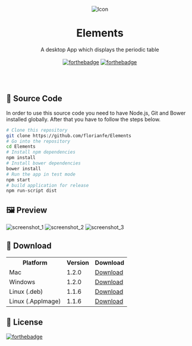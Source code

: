 <p align="center">
  <img alt="Icon" src="https://florianfe.github.io/screenshots/elements/icon.png">
  <h1 align="center">Elements</h1>
  <p align="center">A desktop App which displays the periodic table<br><br>
    <a href="http://forthebadge.com"><img alt="forthebadge" src="http://forthebadge.com/images/badges/built-with-love.svg"></a>
  <a href="http://forthebadge.com"><img alt="forthebadge" src="http://forthebadge.com/images/badges/uses-js.svg"></a>
  </p>
</p>

<br><br>

## 📝 Source Code

In order to use this source code you need to have Node.js, Git and Bower installed globally. After that you have to follow the steps below.

```bash
# Clone this repository
git clone https://github.com/florianfe/Elements
# Go into the repository
cd Elements
# Install npm dependencies
npm install
# Install bower dependencies
bower install
# Run the app in test mode
npm start
# build application for release
npm run-script dist
```


## 🖼 Preview

<img alt="screenshot_1" src="https://user-images.githubusercontent.com/19766850/88542788-480f2a00-d017-11ea-8ccf-2a93d26dd6d1.png">
<img alt="screenshot_2" src="https://user-images.githubusercontent.com/19766850/88542791-49405700-d017-11ea-9466-f429940bb01b.png">
<img alt="screenshot_3" src="https://user-images.githubusercontent.com/19766850/88542795-4a718400-d017-11ea-8946-928594e0705e.png">

## 💾 Download

<table align="center">
  <tr>
    <th>Platform</th>
    <th>Version</th>
    <th>Download</td>
  </tr>
  <tr>
    <td>Mac</td>
    <td>1.2.0</td>
    <td><a href="https://github.com/FlorianFe/Elements/releases/download/v1.2.0/Elements.dmg">Download</a></td>
  </tr>
  <tr>
    <td>Windows</td>
    <td>1.2.0</td>
    <td><a href="https://github.com/FlorianFe/Elements/releases/download/v1.2.0/Elements.exe">Download</a></td>
  </tr>
  <tr>
    <td>Linux (.deb)</td>
    <td>1.1.6</td>
    <td><a href="https://github.com/FlorianFe/Elements/releases/download/v1.1.6/Elements.deb">Download</a></td>
  </tr>
  <tr>
    <td>Linux (.AppImage)</td>
    <td>1.1.6</td>
    <td><a href="https://github.com/FlorianFe/Elements/releases/download/v1.1.6/Elements.AppImage">Download</a></td>
  </tr>
</table>

## 📖 License
[![forthebadge](http://forthebadge.com/images/badges/cc-0.svg)](https://creativecommons.org/publicdomain/zero/1.0/)
